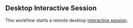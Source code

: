 ## Desktop Interactive Session
This workflow starts a remote desktop [interactive session](https://github.com/parallelworks/interactive_session/blob/main/README.md).
